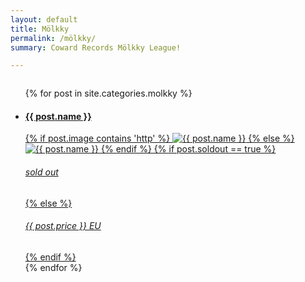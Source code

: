 ```yaml
---
layout: default
title: Mölkky
permalink: /mölkky/
summary: Coward Records Mölkky League!

---
```


<div id="molkky" class="small-12 columns">
	<div class="medium-12 small-12 large-centered">	
		<ul class="small-block-grid-1 medium-block-grid-3 large-block-grid-4">
			{% for post in site.categories.molkky %}
			<li>
				<a href="{{ post.url | prepend: site.baseurl }}">
				<h4>{{ post.name }}</h4>   
				{% if post.image contains 'http' %}
					<img src="{{ post.image }}" alt="{{ post.name }}"/>
					{% else %}
						<img src="/img/{{ post.image }}" alt="{{ post.name }}"/>
				{% endif %}
				{% if post.soldout == true %}
					<h6 class="text-center soldout">sold out</h6>
					{% else %}
					<h6 class="text-center">{{ post.price }} EU</h6>   
				{% endif %}      	
				</a>
			</li> 
			{% endfor %}
		</ul>
	</div>
</div>



